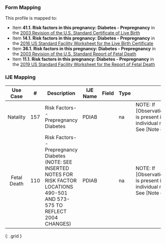 ### Form Mapping
This profile is mapped to:
 * Item **41.1. Risk factors in this pregnancy: Diabetes - Prepregnancy** in the [2003 Revision of the U.S. Standard Certificate of Live Birth](https://www.cdc.gov/nchs/data/dvs/birth11-03final-ACC.pdf)
 * Item **14.1. Risk factors in this pregnancy: Diabetes - Prepregnancy** in the [2016 US Standard Facility Worksheet for the Live Birth Certificate](https://www.cdc.gov/nchs/data/dvs/facility-worksheet-2016-508.pdf)
 * Item **36.1. Risk factors in this pregnancy: Diabetes - Prepregnancy** in the [2003 Revision of the U.S. Standard Report of Fetal Death](https://www.cdc.gov/nchs/data/dvs/FDEATH11-03finalACC.pdf)
 * Item **11.1. Risk factors in this pregnancy: Diabetes - Prepregnancy** in the [2019 US Standard Facility Worksheet for the Report of Fetal Death](https://www.cdc.gov/nchs/data/dvs/fetal-death-facility-worksheet-2019-508.pdf)

### IJE Mapping

| **Use Case** |  **#**   |  **Description**  | **IJE Name**  |  **Field**  |  **Type**  | **Value Set**  |
| :---------: | --------------- | ------------ | ------------- | ---------- | ---------- | -------------- |
| Natality | 157 | Risk Factors--Prepregnancy Diabetes | PDIAB |  |na |NOTE: If [ObservationNoneOfSpecifiedPregnancyRiskFactorsNew] is present in bundle, then the interpretation is that all individual risk factors are 'N'   <br />See [Note on missing data] |
| Fetal Death | 110 | Risk Factors--Prepregnancy Diabetes  (NOTE: SEE INSERTED NOTES FOR RISK FACTOR LOCATIONS 490-501 AND 573-575 TO REFLECT 2004 CHANGES) | PDIAB |  |na |NOTE: If [ObservationNoneOfSpecifiedPregnancyRiskFactorsNew] is present in bundle, then the interpretation is that all individual risk factors are 'N'   <br />See [Note on missing data] |
{: .grid }
